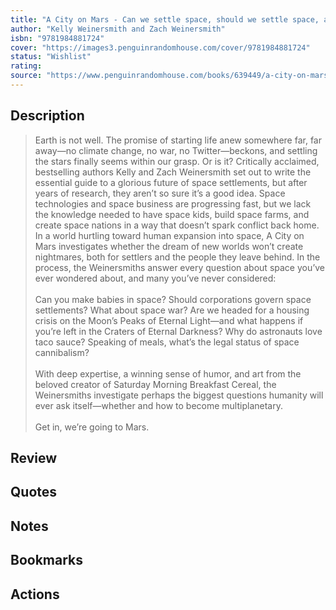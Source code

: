 ```yaml
---
title: "A City on Mars - Can we settle space, should we settle space, and have we really thought this through?"
author: "Kelly Weinersmith and Zach Weinersmith"
isbn: "9781984881724"
cover: "https://images3.penguinrandomhouse.com/cover/9781984881724"
status: "Wishlist"
rating: 
source: "https://www.penguinrandomhouse.com/books/639449/a-city-on-mars-by-kelly-and-zach-weinersmith/"
---
```


## Description

> Earth is not well. The promise of starting life anew somewhere far, far away—no climate change, no war, no Twitter—beckons, and settling the stars finally seems within our grasp. Or is it? Critically acclaimed, bestselling authors Kelly and Zach Weinersmith set out to write the essential guide to a glorious future of space settlements, but after years of research, they aren’t so sure it’s a good idea. Space technologies and space business are progressing fast, but we lack the knowledge needed to have space kids, build space farms, and create space nations in a way that doesn’t spark conflict back home. In a world hurtling toward human expansion into space, A City on Mars investigates whether the dream of new worlds won’t create nightmares, both for settlers and the people they leave behind. In the process, the Weinersmiths answer every question about space you’ve ever wondered about, and many you’ve never considered:  
> <br>
> Can you make babies in space? Should corporations govern space settlements? What about space war? Are we headed for a housing crisis on the Moon’s Peaks of Eternal Light—and what happens if you’re left in the Craters of Eternal Darkness? Why do astronauts love taco sauce? Speaking of meals, what’s the legal status of space cannibalism?  
> <br>
> With deep expertise, a winning sense of humor, and art from the beloved creator of Saturday Morning Breakfast Cereal, the Weinersmiths investigate perhaps the biggest questions humanity will ever ask itself—whether and how to become multiplanetary.  
> <br>
> Get in, we’re going to Mars.  

## Review

## Quotes

## Notes

## Bookmarks

## Actions
